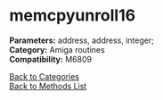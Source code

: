 # memcpyunroll16

**Parameters:** address, address, integer;  
**Category:** Amiga routines  
**Compatibility:** M6809  


[Back to Categories](../categories/amiga_routines.md)  
[Back to Methods List](../../SUMMARY.md)
